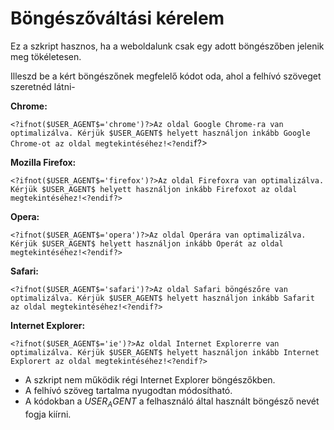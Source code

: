 # Böngészőváltási kérelem

Ez a szkript hasznos, ha a weboldalunk csak egy adott böngészőben jelenik meg tökéletesen.

Illeszd be a kért böngészőnek megfelelő kódot oda, ahol a felhívó szöveget szeretnéd látni-

**Chrome:**

```<?ifnot($USER_AGENT$='chrome')?>Az oldal Google Chrome-ra van optimalizálva. Kérjük $USER_AGENT$ helyett használjon inkább Google Chrome-ot az oldal megtekintéséhez!<?endi```f?>


**Mozilla Firefox:**

```<?ifnot($USER_AGENT$='firefox')?>Az oldal Firefoxra van optimalizálva. Kérjük $USER_AGENT$ helyett használjon inkább Firefoxot az oldal megtekintéséhez!<?endif?>```


**Opera:**

```<?ifnot($USER_AGENT$='opera')?>Az oldal Operára van optimalizálva. Kérjük $USER_AGENT$ helyett használjon inkább Operát az oldal megtekintéséhez!<?endif?>```


**Safari:**

```<?ifnot($USER_AGENT$='safari')?>Az oldal Safari böngészőre van optimalizálva. Kérjük $USER_AGENT$ helyett használjon inkább Safarit az oldal megtekintéséhez!<?endif?>```


**Internet Explorer:**

```<?ifnot($USER_AGENT$='ie')?>Az oldal Internet Explorerre van optimalizálva. Kérjük $USER_AGENT$ helyett használjon inkább Internet Explorert az oldal megtekintéséhez!<?endif?>```


 - A szkript nem működik régi Internet Explorer böngészőkben.
 - A felhívó szöveg tartalma nyugodtan módosítható.
 - A kódokban a $USER_AGENT$ a felhasználó által használt böngésző nevét fogja kiírni.

